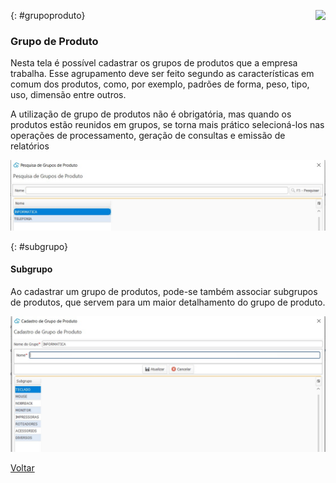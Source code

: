 <a href="http://docs.continentenuvem.com.br/dicas.html#dicas"><img align="right" src="http://docs.continentenuvem.com.br/images/dicas.jpg"></a>



{: #grupoproduto}

### Grupo de Produto

Nesta tela é possível cadastrar os grupos de produtos que a empresa trabalha. Esse agrupamento deve ser feito segundo as características em comum dos produtos, como, por exemplo, padrões de forma, peso, tipo, uso, dimensão entre outros.

A utilização de grupo de produtos não é obrigatória, mas quando os produtos estão reunidos em grupos, se torna mais prático selecioná-los nas operações de processamento, geração de consultas e emissão de relatórios 

![](images/estoque_grupo_produto_pesquisa.jpg)



{: #subgrupo}

#### Subgrupo

Ao cadastrar um grupo de produtos, pode-se também associar subgrupos de produtos, que servem para um maior detalhamento do grupo de produto.





![](images/estoque_grupo_produto_cadastro.jpg)



[Voltar](estoque.md#estoque)

